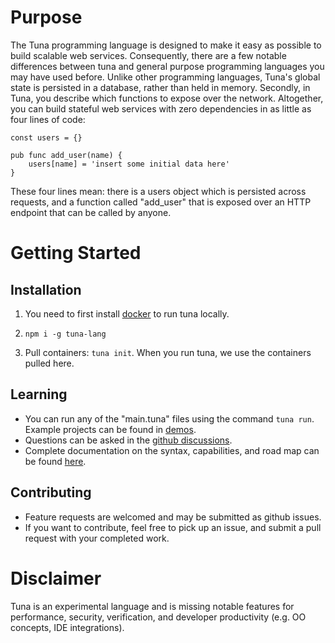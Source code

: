 # Purpose

The Tuna programming language is designed to make it easy as possible to build scalable web services. Consequently, there are a few notable differences between tuna and general purpose programming languages you may have used before. Unlike other programming languages, Tuna's global state is persisted in a database, rather than held in memory. Secondly, in Tuna, you describe which functions to expose over the network. Altogether, you can build stateful web services with zero dependencies in as little as four lines of code:

```
const users = {}

pub func add_user(name) {
    users[name] = 'insert some initial data here'
}
```

These four lines mean: there is a users object which is persisted across requests, and a function called "add_user" that is exposed over an HTTP endpoint that can be called by anyone.

# Getting Started

## Installation

1. You need to first install [docker](https://docs.docker.com/get-docker/) to run tuna locally.

2. `npm i -g tuna-lang`

3. Pull containers: `tuna init`. When you run tuna, we use the containers pulled here.

## Learning
- You can run any of the "main.tuna" files using the command `tuna run`. Example projects can be found in [demos](tuna/demos).
- Questions can be asked in the [github discussions](https://github.com/Conder-Systems/tuna-lang/discussions).
- Complete documentation on the syntax, capabilities, and road map can be found [here](./DOCUMENTATION.md).

## Contributing
 - Feature requests are welcomed and may be submitted as github issues.
 - If you want to contribute, feel free to pick up an issue, and submit a pull request with your completed work.

# Disclaimer
Tuna is an experimental language and is missing notable features for performance, security, verification, and developer productivity (e.g. OO concepts, IDE integrations).
